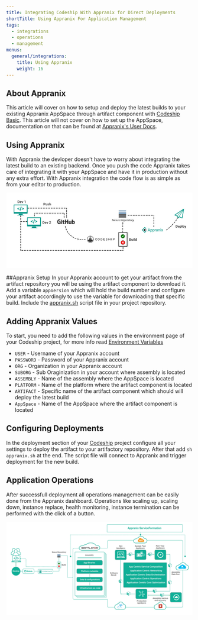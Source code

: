 ```yaml
---
title: Integrating Codeship With Appranix for Direct Deployments
shortTitle: Using Appranix For Application Management
tags:
  - integrations
  - operations
  - management
menus:
  general/integrations:
    title: Using Appranix
    weight: 16
---
```


## About Appranix

This article will cover on how to setup and deploy the latest builds to your existing Appranix AppSpace through artifact component with [Codeship Basic](https://codeship.com/features/basic). This article will not cover on how to set up the AppSpace, documentation on that can be found at [Appranix's User Docs](https://app.appranix.net/docs/).

## Using Appranix

With Appranix the devloper doesn't have to worry about integrating the latest build to an existing backend.
Once you push the code Appranix takes care of integrating it with your AppSpace and have it in production without any extra effort. With Appranix integration the code flow is as simple as from your editor to production.

![Appranix DevOps Flow](https://github.com/RushinthJohn/documentation/blob/appranix/images/integrations/appranix-code-flow.jpg)

##Appranix Setup
In your Appranix account to get your artifact from the artifact repository you will be using the artifact component to download it. Add a variable `appVersion` which will hold the build number and configure your artifact accordingly to use the variable for downloading that specific build.
Include the [appranix.sh](https://github.com/RushinthJohn/documentation/blob/appranix/_data/appranix.sh) script file in your project repository.

## Adding Appranix Values

To start, you need to add the following values in the environment page of your Codeship project, for more info read [Environment Variables](https://documentation.codeship.com/basic/builds-and-configuration/set-environment-variables/)

- `USER` - Username of your Appranix account
- `PASSWORD` - Password of your Appranix account
- `ORG` - Organization in your Appranix account
- `SUBORG` - Sub Oraginization in your account where assembly is located
- `ASSEMBLY` - Name of the assembly where the AppSpace is located
- `PLATFORM` - Name of the platform where the artifact component is located
- `ARTIFACT` - Specific name of the artifact component which should will deploy the latest build
- `AppSpace` - Name of the AppSpace where the artifact component is located

## Configuring Deployments

In the deployment section of your [Codeship](https://codeship.com/) project configure all your settings to deploy the artifact to your artifactory repository.
After that add `sh appranix.sh` at the end. The script file will connect to Appranix and trigger deployment for the new build.

## Application Operations

After successfull deployment all operations management can be easily done from the Appranix dashboard. Operations like scaling up, scaling down, instance replace, health monitoring, instance termination can be performed with the click of a button.

![Appranix Operations](https://github.com/RushinthJohn/documentation/blob/appranix/images/integrations/appranix-ops.jpg)
